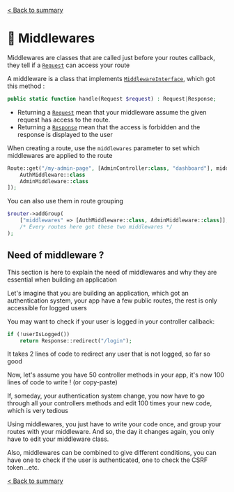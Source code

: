 [< Back to summary](../home.md)

# 🚦 Middlewares

Middlewares are classes that are called just before your routes callback,
they tell if a [`Request`](../../Classes/Http/Request.php) can access your route

A middleware is a class that implements [`MiddlewareInterface`](../../Classes/Web/MiddlewareInterface.php),
which got this method :

```php
public static function handle(Request $request) : Request|Response;
```

- Returning a [`Request`](../../Classes/Http/Request.php) mean that your middleware assume the given request has access to the route.
- Returning a [`Response`](../../Classes/Http/Response.php) mean that the access is forbidden and the response is displayed to the user

When creating a route, use the `middlewares` parameter to set which middlewares are applied to the route

```php
Route::get("/my-admin-page", [AdminController:class, "dashboard"], middlewares: [
    AuthMiddleware::class
    AdminMiddleware::class
]);
```

You can also use them in route grouping

```php
$router->addGroup(
    ["middlewares" => [AuthMiddleware::class, AdminMiddleware::class]],
    /* Every routes here got these two middlewares */
);
```

## Need of middleware ?

This section is here to explain the need of middlewares and why they are essential when building an application

Let's imagine that you are building an application, which got an authentication system, your app have a few public routes, the rest is only accessible for logged users

You may want to check if your user is logged in your controller callback:
```php
if (!userIsLogged())
    return Response::redirect("/login");
```

It takes 2 lines of code to redirect any user that is not logged, so far so good

Now, let's assume you have 50 controller methods in your app, it's now 100 lines of code to write ! (or copy-paste)

If, someday, your authentication system change, you now have to go through all your controllers methods and edit 100 times your new code, which is very tedious

Using middlewares, you just have to write your code once, and group your routes with your middleware. And so, the day it changes again, you only have to edit your middleware class.

Also, middlewares can be combined to give different conditions, you can have one to check if the user is authenticated, one to check the CSRF token...etc.

[< Back to summary](../home.md)